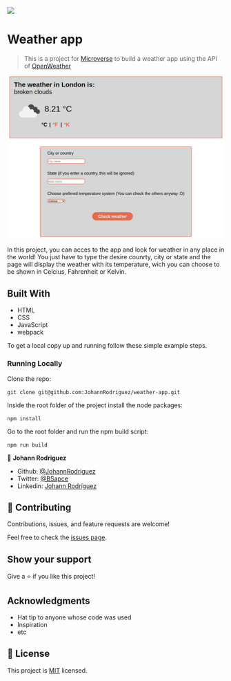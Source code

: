 ![](https://img.shields.io/badge/Microverse-blueviolet)

# Weather app

> This is a project for [Microverse](https://www.microverse.org/) to build a weather app using the API of [OpenWeather](https://openweathermap.org/api/one-call-api?gclid=CjwKCAjw5p_8BRBUEiwAPpJO66hGtWEMQp-sFOjbLx1lYGr-OeCm3ReKl2HQMIunydKDoF5SzoMhTBoCw84QAvD_BwE) 

![screenshot](./screenshot.png)

In this project, you can acces to the app and look for weather in any place in the world! You just have to type the desire counrty, city or state and the page will display the weather with its temperature, wich you can choose to be shown in Celcius, Fahrenheit or Kelvin.

## Built With

- HTML
- CSS
- JavaScript
- webpack

To get a local copy up and running follow these simple example steps.

### Running Locally

Clone the repo:
```
git clone git@github.com:JohannRodriguez/weather-app.git
```
Inside the root folder of the project install the node packages:
```
npm install
```
Go to the root folder and run the npm build script:
```
npm run build
```

👤 **Johann Rodriguez**

- Github: [@JohannRodriguez](https://github.com/JohannRodriguez)
- Twitter: [@BSapce](https://https://twitter.com/BSapce)
- Linkedin: [Johann Rodríguez](https://www.linkedin.com/in/johann-alonso-rodr%C3%ADguez-v%C3%A1zquez-25b07719a/)


## 🤝 Contributing

Contributions, issues, and feature requests are welcome!

Feel free to check the [issues page](issues/).

## Show your support

Give a ⭐️ if you like this project!

## Acknowledgments

- Hat tip to anyone whose code was used
- Inspiration
- etc

## 📝 License

This project is [MIT](lic.url) licensed.
